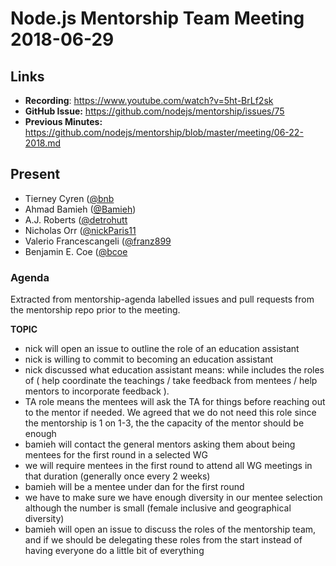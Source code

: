 # Node.js Mentorship Team Meeting 2018-06-29

## Links

* **Recording**: https://www.youtube.com/watch?v=5ht-BrLf2sk
* **GitHub Issue:** https://github.com/nodejs/mentorship/issues/75
* **Previous Minutes:** https://github.com/nodejs/mentorship/blob/master/meeting/06-22-2018.md

## Present

- Tierney Cyren ([@bnb](https://github.com/bnb)
- Ahmad Bamieh ([@Bamieh](https://github.com/Bamieh))
- A.J. Roberts ([@detrohutt](https://github.com/detrohutt)
- Nicholas Orr ([@nickParis11](https://github.com/nickParis11)
- Valerio Francescangeli ([@franz899](https://github.com/franz899)
- Benjamin E. Coe ([@bcoe](https://github.com/bcoe)

### Agenda

Extracted from mentorship-agenda labelled issues and pull requests from the mentorship repo prior to the meeting.

**TOPIC**

- nick will open an issue to outline the role of an education assistant
- nick is willing to commit to becoming an education assistant
- nick discussed what education assistant means:  while includes the roles of ( help coordinate the teachings / take feedback from mentees / help mentors to incorporate feedback  ).
- TA role means the mentees will ask the TA for things before reaching out to the mentor if needed. We agreed that we do not need this role since the mentorship is 1 on 1-3, the the capacity of the mentor should be enough
- bamieh will contact the general mentors asking them about being mentees for the first round in a selected WG
- we will require mentees in the first round to attend all WG meetings in that duration (generally once every 2 weeks)
- bamieh will be a mentee under dan for the first round
- we have to make sure we have enough diversity in our mentee selection although the number is small (female inclusive and geographical diversity)
- bamieh will open an issue to discuss the roles of the mentorship team, and if we should be delegating these roles from the start instead of having everyone do a little bit of everything

